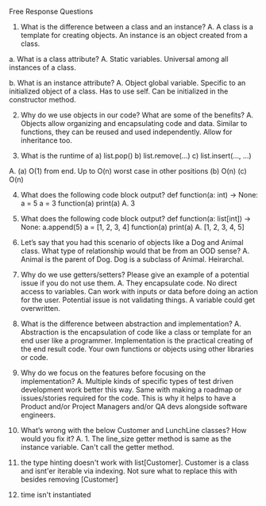 Free Response Questions

1. What is the difference between a class and an instance? 
A. A class is a template for creating objects. An instance is an object created from a class.

a. What is a class attribute?
A. Static variables. Universal among all instances of a class.

b. What is an instance attribute?
A. Object global variable. Specific to an initialized object of a class. Has to use self. Can be initialized in the constructor method.

2. Why do we use objects in our code? What are some of the benefits? 
A. Objects allow organizing and encapsulating code and data. Similar to functions, they can be reused and used independently. Allow for inheritance too.

3. What is the runtime of 
a) list.pop()
b) list.remove(...)
c) list.insert(..., ...)

A. (a) O(1) from end. Up to O(n) worst case in other positions
(b) O(n)
(c) O(n)


4. What does the following code block output? 
def function(a: int) -> None: 
  a = 5
a = 3
function(a)
print(a)
A. 3

5. What does the following code block output? 
def function(a: list[int]) -> None:
  a.append(5)
a = [1, 2, 3, 4]
function(a)
print(a)
A. [1, 2, 3, 4, 5]

6. Let’s say that you had this scenario of objects like a Dog and Animal class. What type of relationship would that be from an OOD sense?
A. Animal is the parent of Dog. Dog is a subclass of Animal. Heirarchal.

7. Why do we use getters/setters? Please give an example of a potential issue if you do not use them.
A. They encapsulate code. No direct access to variables. Can work with inputs or data before doing an action for the user. Potential issue is not validating things. A variable could get overwritten.

8. What is the difference between abstraction and implementation?
A. Abstraction is the encapsulation of code like a class or template for an end user like a programmer. Implementation is the practical creating of the end result code. Your own functions or objects using other libraries or code.

9. Why do we focus on the features before focusing on the implementation?
A. Multiple kinds of specific types of test driven development work better this way. Same with making a roadmap or issues/stories required for the code. This is why it helps to have a Product and/or Project Managers and/or QA devs alongside software engineers.

10. What’s wrong with the below Customer and LunchLine classes? How would you fix it?
A. 1. The line_size getter method is same as the instance variable. Can't call the getter method.
2. the type hinting doesn't work with list[Customer]. Customer is a class and isnt'er iterable via indexing. Not sure what to replace this with besides removing [Customer]
3. time isn't instantiated
